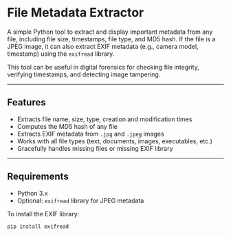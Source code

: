 # File Metadata Extractor

A simple Python tool to extract and display important metadata from any file, including file size, timestamps, file type, and MD5 hash. If the file is a JPEG image, it can also extract EXIF metadata (e.g., camera model, timestamp) using the `exifread` library.

This tool can be useful in digital forensics for checking file integrity, verifying timestamps, and detecting image tampering.

---

## Features

- Extracts file name, size, type, creation and modification times
- Computes the MD5 hash of any file
- Extracts EXIF metadata from `.jpg` and `.jpeg` images
- Works with all file types (text, documents, images, executables, etc.)
- Gracefully handles missing files or missing EXIF library

---

## Requirements

- Python 3.x
- Optional: `exifread` library for JPEG metadata

To install the EXIF library:

```bash
pip install exifread
